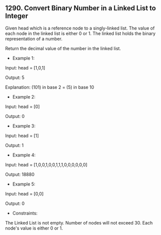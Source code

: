 ## 1290. Convert Binary Number in a Linked List to Integer

Given head which is a reference node to a singly-linked list. The value of each node in the linked list is either 0 or 1. The linked list holds the binary representation of a number.

Return the decimal value of the number in the linked list.

 

- Example 1:

Input: head = [1,0,1]

Output: 5

Explanation: (101) in base 2 = (5) in base 10


- Example 2:

Input: head = [0]

Output: 0


- Example 3:

Input: head = [1]

Output: 1


- Example 4:

Input: head = [1,0,0,1,0,0,1,1,1,0,0,0,0,0,0]

Output: 18880


- Example 5:

Input: head = [0,0]

Output: 0
 

- Constraints:

The Linked List is not empty.
Number of nodes will not exceed 30.
Each node's value is either 0 or 1.